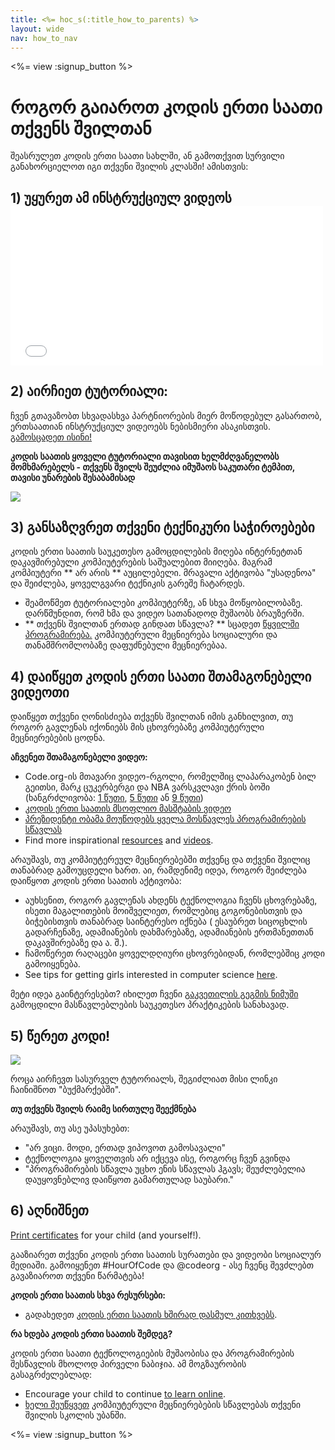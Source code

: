 ```yaml
---
title: <%= hoc_s(:title_how_to_parents) %>
layout: wide
nav: how_to_nav
---
```

<%= view :signup_button %>

# როგორ გაიაროთ კოდის ერთი საათი თქვენს შვილთან

შეასრულეთ კოდის ერთი საათი სახლში, ან გამოთქვით სურვილი განახორციელოთ იგი თქვენი შვილის კლასში! ამისთვის:

## 1) უყურეთ ამ ინსტრუქციულ ვიდეოს <iframe width="500" height="255" src="//www.youtube.com/embed/SrnvvWDm73k" frameborder="0" allowfullscreen mark="crwd-mark"></iframe> 

## 2) აირჩიეთ ტუტორიალი:

ჩვენ გთავაზობთ სხვადასხვა პარტნიორების მიერ მოწოდებულ გასართობ, ერთსაათიან ინსტრუქციულ ვიდეოებს ნებისმიერი ასაკისთვის. [გამოსცადეთ ისინი!](<%= resolve_url('/learn') %>)

**კოდის საათის ყოველი ტუტორიალი თავისით ხელმძღვანელობს მომხმარებელს - თქვენს შვილს შეუძლია იმუშაოს საკუთარი ტემპით, თავისი უნარების შესაბამისად**

[![](/images/fit-700/tutorials.png)](<%= resolve_url('/learn') %>)

## 3) განსაზღვრეთ თქვენი ტექნიკური საჭიროებები

კოდის ერთი საათის საუკეთესო გამოცდილების მიღება ინტერნეტთან დაკავშირებული კომპიუტერების საშუალებით მიიღება. მაგრამ კომპიუტერი ** არ არის ** აუცილებელი. მრავალი აქტივობა "უსადენოა" და შეიძლება, ყოველგვარი ტექნიკის გარეშე ჩატარდეს.

- შეამოწმეთ ტუტორიალები კომპიუტერზე, ან სხვა მოწყობილობაზე. დარწმუნდით, რომ ხმა და ვიდეო სათანადოდ მუშაობს ბრაუზერში.
- ** თქვენს შვილთან ერთად გინდათ სწავლა? ** სცადეთ [ წყვილში პროგრამირება.](http://www.ncwit.org/resources/pair-programming-box-power-collaborative-learning) კომპიუტერული მეცნიერება სოციალური და თანამშრომლობაზე დაფუძნებული მეცნიერებაა.

## 4) დაიწყეთ კოდის ერთი საათი შთამაგონებელი ვიდეოთი

დაიწყეთ თქვენი ღონისძიება თქვენს შვილთან იმის განხილვით, თუ როგორ გავლენას იქონიებს მის ცხოვრებაზე კომპიუტერული მეცნიერებების ცოდნა.

**აჩვენეთ შთამაგონებელი ვიდეო:**

- Code.org-ის მთავარი ვიდეო-რგოლი, რომელშიც ლაპარაკობენ ბილ გეითსი, მარკ ცუკერბერგი და NBA ვარსკვლავი ქრის ბოში (ხანგრძლივობა: [1 წუთი](https://www.youtube.com/watch?v=qYZF6oIZtfc), [5 წუთი](https://www.youtube.com/watch?v=nKIu9yen5nc) ან [9 წუთი](https://www.youtube.com/watch?v=dU1xS07N-FA))
- [კოდის ერთი საათის მსოფლიო მასშტაბის ვიდეო](https://www.youtube.com/watch?v=KsOIlDT145A)
- [პრეზიდენტი ობამა მოუწოდებს ყველა მოსწავლეს პროგრამირების სწავლას](https://www.youtube.com/watch?v=6XvmhE1J9PY)
- Find more inspirational [resources](<%= codeorg_url('/inspire') %>) and [videos](https://www.youtube.com/playlist?list=PLzdnOPI1iJNfpD8i4Sx7U0y2MccnrNZuP).

არაუშავს, თუ კომპიუტერეულ მეცნიერებებში თქვენც და თქვენი შვილიც თანაბრად გამოუცდელი ხართ. აი, რამდენიმე იდეა, როგორ შეიძლება დაიწყოთ კოდის ერთი საათის აქტივობა:

- აუხსენით, როგორ გავლენას ახდენს ტექნოლოგია ჩვენს ცხოვრებაზე, ისეთი მაგალითების მოიშველიეთ, რომლებიც გოგონებისთვის და ბიჭებისთვის თანაბრად საინტერესო იქნება ( ესაუბრეთ სიცოცხლის გადარჩენაზე, ადამიანების დახმარებაზე, ადამიანების ერთმანეთთან დაკავშირებაზე და ა. შ.).
- ჩამოწერეთ რაღაცები ყოველდღიური ცხოვრებიდან, რომლებშიც კოდი გამოიყენება.
- See tips for getting girls interested in computer science [here](<%= codeorg_url('/girls') %>).

მეტი იდეა გაინტერესებთ? იხილეთ ჩვენი [ გაკვეთილის გეგმის ნიმუში](/files/AfterschoolEducatorLessonPlanOutline.docx) გამოცდილი მასწავლებლების საუკეთესო პრაქტიკების სანახავად.

## 5) წერეთ კოდი!

<img src="/images/fit-700/tutorial-short-link.png" />

როცა აირჩევთ სასურველ ტუტორიალს, შეგიძლიათ მისი ლინკი ჩაინიშნოთ "ბუქმარქებში".

**თუ თქვენს შვილს რაიმე სირთულე შეექმნება**

არაუშავს, თუ ასე უპასუხებთ:

- "არ ვიცი. მოდი, ერთად ვიპოვოთ გამოსავალი"
- ტექნოლოგია ყოველთვის არ იქცევა ისე, როგორც ჩვენ გვინდა
- "პროგრამირების სწავლა უცხო ენის სწავლას ჰგავს; შეუძლებელია დაუყოვნებლივ დაიწყოთ გამართულად საუბარი."

## 6) აღნიშნეთ

[Print certificates](<%= codeorg_url('/certificates') %>) for your child (and yourself!).

გააზიარეთ თქვენი კოდის ერთი საათის სურათები და ვიდეობი სოციალურ მედიაში. გამოიყენეთ #HourOfCode და @codeorg - ასე ჩვენც შევძლებთ გავაზიაროთ თქვენი წარმატება!

**კოდის ერთი საათის სხვა რესურსები:**

- გადახედეთ [კოდის ერთი საათის ხშირად დასმულ კითხვებს](https://support.code.org/hc/en-us/categories/200147083-Hour-of-Code).

**რა ხდება კოდის ერთი საათის შემდეგ?**

კოდის ერთი საათი ტექნოლოგიების მუშაობისა და პროგრამირების შესწავლის მხოლოდ პირველი ნაბიჯია. ამ მოგზაურობის გასაგრძელებლად:

- Encourage your child to continue [to learn online](<%= codeorg_url('/learn/beyond') %>).
- [ხელი შეუწყვეთ](<%= resolve_url('/promote') %>) კომპიუტერული მეცნიერებების სწავლებას თქვენი შვილის სკოლის უბანში.

<%= view :signup_button %>